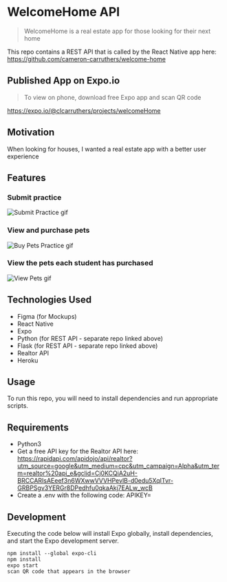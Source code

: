 # WelcomeHome API

> WelcomeHome is a real estate app for those looking for their next home

This repo contains a REST API that is called by the React Native app here: https://github.com/cameron-carruthers/welcome-home

## Published App on Expo.io

> To view on phone, download free Expo app and scan QR code

https://expo.io/@clcarruthers/projects/welcomeHome

## Motivation

When looking for houses, I wanted a real estate app with a better user experience

## Features

### Submit practice

![Submit Practice gif](https://github.com/cameron-carruthers/practice-tracker/blob/master/submit-practice-form.gif
)

### View and purchase pets

![Buy Pets Practice gif](https://github.com/cameron-carruthers/practice-tracker/blob/master/buy-pets.gif
)

### View the pets each student has purchased

![View Pets gif](https://github.com/cameron-carruthers/practice-tracker/blob/master/view-pets.gif
)

## Technologies Used

- Figma (for Mockups)
- React Native
- Expo
- Python (for REST API - separate repo linked above)
- Flask (for REST API - separate repo linked above)
- Realtor API
- Heroku

## Usage

To run this repo, you will need to install dependencies and run appropriate scripts.

## Requirements

- Python3
- Get a free API key for the Realtor API here: https://rapidapi.com/apidojo/api/realtor?utm_source=google&utm_medium=cpc&utm_campaign=Alpha&utm_term=realtor%20api_e&gclid=Cj0KCQiA2uH-BRCCARIsAEeef3n6WXwwVVVHPevlB-d0edu5XqITvr-GRBPSgv3YERGr8DPedhfu0qkaAkj7EALw_wcB
- Create a .env with the following code: APIKEY=<put-api-key-here>

## Development

Executing the code below will install Expo globally, install dependencies, and start the Expo development server.

```
npm install --global expo-cli
npm install
expo start
scan QR code that appears in the browser

```
